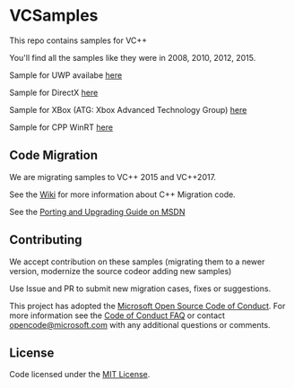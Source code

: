 # VCSamples
This repo contains samples for VC++

You'll find all the samples like they were in 2008, 2010, 2012, 2015.

Sample for UWP availabe [here](https://github.com/Microsoft/Windows-universal-samples)

Sample for DirectX [here](https://github.com/Microsoft/DirectX-Graphics-Samples)

Sample for XBox (ATG: Xbox Advanced Technology Group) [here](https://github.com/Microsoft/Xbox-ATG-Samples)

Sample for CPP WinRT [here](https://github.com/Microsoft/cppwinrt/tree/master/10.0.14393.0/Samples)


## Code Migration
We are migrating samples to VC++ 2015 and VC++2017.

See the [Wiki](https://github.com/Microsoft/VCSamples/wiki) for more information about C++ Migration code.  

See the [Porting and Upgrading Guide on MSDN](https://docs.microsoft.com/en-us/cpp/porting/visual-cpp-porting-and-upgrading-guide) 

## Contributing
We accept contribution on these samples (migrating them to a newer version, modernize the source codeor adding new samples)

Use Issue and PR to submit new migration cases, fixes or suggestions.

This project has adopted the [Microsoft Open Source Code of Conduct](https://opensource.microsoft.com/codeofconduct/). For more information see the [Code of Conduct FAQ](https://opensource.microsoft.com/codeofconduct/faq/) or contact [opencode@microsoft.com](mailto:opencode@microsoft.com) with any additional questions or comments.


## License

Code licensed under the [MIT License](license.txt).


